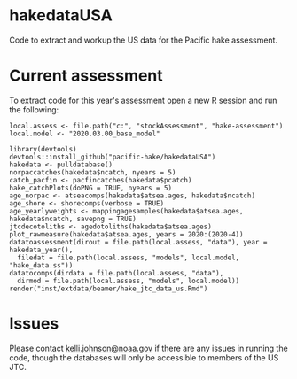 # hakedataUSA
Code to extract and workup the US data for the Pacific hake assessment.

# Current assessment
To extract code for this year's assessment open a new R session and run the following:
```
local.assess <- file.path("c:", "stockAssessment", "hake-assessment")
local.model <- "2020.03.00_base_model"

library(devtools)
devtools::install_github("pacific-hake/hakedataUSA")
hakedata <- pulldatabase()
norpaccatches(hakedata$ncatch, nyears = 5)
catch_pacfin <- pacfincatches(hakedata$pcatch)
hake_catchPlots(doPNG = TRUE, nyears = 5)
age_norpac <- atseacomps(hakedata$atsea.ages, hakedata$ncatch)
age_shore <- shorecomps(verbose = TRUE)
age_yearlyweights <- mappingagesamples(hakedata$atsea.ages, hakedata$ncatch, savepng = TRUE)
jtcdecotoliths <- agedotoliths(hakedata$atsea.ages)
plot_rawmeasure(hakedata$atsea.ages, years = 2020:(2020-4))
datatoassessment(dirout = file.path(local.assess, "data"), year = hakedata_year(), 
  filedat = file.path(local.assess, "models", local.model, "hake_data.ss"))
datatocomps(dirdata = file.path(local.assess, "data"),
  dirmod = file.path(local.assess, "models", local.model))
render("inst/extdata/beamer/hake_jtc_data_us.Rmd")
```

# Issues
Please contact kelli.johnson@noaa.gov if there are any issues in running the code, though the databases will only be accessible to members of the US JTC.
